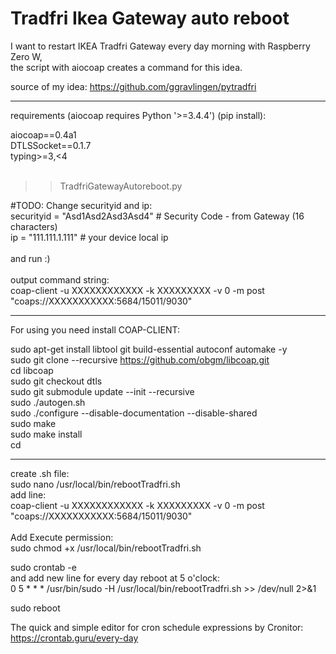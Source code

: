 # Tradfri Ikea Gateway auto reboot<br>

I want to restart IKEA Tradfri Gateway every day morning with Raspberry Zero W, <br>
the script with aiocoap creates a command for this idea.<br>

source of my idea: https://github.com/ggravlingen/pytradfri <br>

-------------------------------------------------------------------------------------------------

requirements (aiocoap requires Python '>=3.4.4') (pip install):<br>

aiocoap==0.4a1<br>
DTLSSocket==0.1.7<br>
typing>=3,<4<br>
<br>
>> TradfriGatewayAutoreboot.py<br>

#TODO: Change securityid and ip:<br>
securityid = "Asd1Asd2Asd3Asd4" # Security Code - from Gateway (16 characters)<br>
ip = "111.111.1.111"            # your device local ip<br>
<br>
and run :)<br>
<br>
output command string:<br>
coap-client -u XXXXXXXXXXXX -k XXXXXXXXX -v 0 -m post "coaps://XXXXXXXXXXX:5684/15011/9030"<br>

-------------------------------------------------------------------------------------------------

For using you need install COAP-CLIENT:<br>

sudo apt-get install libtool git build-essential autoconf automake -y<br>
sudo git clone --recursive https://github.com/obgm/libcoap.git<br>
cd libcoap<br>
sudo git checkout dtls<br>
sudo git submodule update --init --recursive<br>
sudo ./autogen.sh<br>
sudo ./configure --disable-documentation --disable-shared<br>
sudo make<br>
sudo make install<br>
cd<br>

-------------------------------------------------------------------------------------------------

create .sh file:<br>
sudo nano /usr/local/bin/rebootTradfri.sh<br>
    add line:<br> 
    coap-client -u XXXXXXXXXXXX -k XXXXXXXXX -v 0 -m post "coaps://XXXXXXXXXXX:5684/15011/9030"<br>
<br>
Add Execute permission:<br>
sudo chmod +x /usr/local/bin/rebootTradfri.sh<br>

sudo crontab -e<br>
    and add new line for every day reboot at 5 o'clock:<br>
    0 5 * * * /usr/bin/sudo -H /usr/local/bin/rebootTradfri.sh >> /dev/null 2>&1<br>

sudo reboot<br>

The quick and simple editor for cron schedule expressions by Cronitor:<br>
https://crontab.guru/every-day <br>
